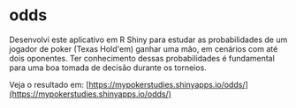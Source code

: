 # odds

Desenvolvi este aplicativo em R Shiny para estudar as probabilidades de um jogador de poker (Texas Hold'em) ganhar uma mão, em cenários com até dois oponentes. Ter conhecimento dessas probabilidades é fundamental para uma boa tomada de decisão durante os torneios.

Veja o resultado em:
[https://mypokerstudies.shinyapps.io/odds/](https://mypokerstudies.shinyapps.io/odds/)

